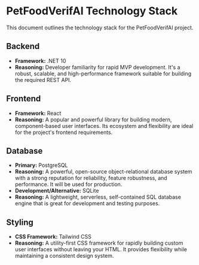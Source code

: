 # PetFoodVerifAI Technology Stack

This document outlines the technology stack for the PetFoodVerifAI project.

## Backend

- **Framework:** .NET 10
- **Reasoning:** Developer familiarity for rapid MVP development. It's a robust, scalable, and high-performance framework suitable for building the required REST API.

## Frontend

- **Framework:** React
- **Reasoning:** A popular and powerful library for building modern, component-based user interfaces. Its ecosystem and flexibility are ideal for the project's frontend requirements.

## Database

- **Primary:** PostgreSQL
- **Reasoning:** A powerful, open-source object-relational database system with a strong reputation for reliability, feature robustness, and performance. It will be used for production.
- **Development/Alternative:** SQLite
- **Reasoning:** A lightweight, serverless, self-contained SQL database engine that is great for development and testing purposes.

## Styling

- **CSS Framework:** Tailwind CSS
- **Reasoning:** A utility-first CSS framework for rapidly building custom user interfaces without leaving your HTML. It provides flexibility while maintaining a consistent design system.
